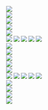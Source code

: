 ![](https://raw.githubusercontent.com/yaim0425/zzzYAIM0425-0500-free-fluids/main/Doc/pyalternativeenergy/(1).png)  
![](https://raw.githubusercontent.com/yaim0425/zzzYAIM0425-0500-free-fluids/main/Doc/pyalternativeenergy/(2).png)  
![](https://raw.githubusercontent.com/yaim0425/zzzYAIM0425-0500-free-fluids/main/Doc/pyalternativeenergy/(3).png)  
![](https://raw.githubusercontent.com/yaim0425/zzzYAIM0425-0500-free-fluids/main/Doc/pyalternativeenergy/(4).png)  
![](https://raw.githubusercontent.com/yaim0425/zzzYAIM0425-0500-free-fluids/main/Doc/pyalternativeenergy/(5).png)  
![](https://raw.githubusercontent.com/yaim0425/zzzYAIM0425-0500-free-fluids/main/Doc/pyalternativeenergy/(6).png)
![](https://raw.githubusercontent.com/yaim0425/zzzYAIM0425-0500-free-fluids/main/Doc/pyalternativeenergy/(7).png)
![](https://raw.githubusercontent.com/yaim0425/zzzYAIM0425-0500-free-fluids/main/Doc/pyalternativeenergy/(8).png)
![](https://raw.githubusercontent.com/yaim0425/zzzYAIM0425-0500-free-fluids/main/Doc/pyalternativeenergy/(9).png)
![](https://raw.githubusercontent.com/yaim0425/zzzYAIM0425-0500-free-fluids/main/Doc/pyalternativeenergy/(10).png)  
![](https://raw.githubusercontent.com/yaim0425/zzzYAIM0425-0500-free-fluids/main/Doc/pyalternativeenergy/(11).png)  
![](https://raw.githubusercontent.com/yaim0425/zzzYAIM0425-0500-free-fluids/main/Doc/pyalternativeenergy/(12).png)  
![](https://raw.githubusercontent.com/yaim0425/zzzYAIM0425-0500-free-fluids/main/Doc/pyalternativeenergy/(13).png)  
![](https://raw.githubusercontent.com/yaim0425/zzzYAIM0425-0500-free-fluids/main/Doc/pyalternativeenergy/(14).png)  
![](https://raw.githubusercontent.com/yaim0425/zzzYAIM0425-0500-free-fluids/main/Doc/pyalternativeenergy/(15).png)  
![](https://raw.githubusercontent.com/yaim0425/zzzYAIM0425-0500-free-fluids/main/Doc/pyalternativeenergy/(16).png)
![](https://raw.githubusercontent.com/yaim0425/zzzYAIM0425-0500-free-fluids/main/Doc/pyalternativeenergy/(17).png)
![](https://raw.githubusercontent.com/yaim0425/zzzYAIM0425-0500-free-fluids/main/Doc/pyalternativeenergy/(18).png)
![](https://raw.githubusercontent.com/yaim0425/zzzYAIM0425-0500-free-fluids/main/Doc/pyalternativeenergy/(19).png)
![](https://raw.githubusercontent.com/yaim0425/zzzYAIM0425-0500-free-fluids/main/Doc/pyalternativeenergy/(20).png)  
![](https://raw.githubusercontent.com/yaim0425/zzzYAIM0425-0500-free-fluids/main/Doc/pyalternativeenergy/(21).png)  
![](https://raw.githubusercontent.com/yaim0425/zzzYAIM0425-0500-free-fluids/main/Doc/pyalternativeenergy/(22).png)  
![](https://raw.githubusercontent.com/yaim0425/zzzYAIM0425-0500-free-fluids/main/Doc/pyalternativeenergy/(23).png)  
![](https://raw.githubusercontent.com/yaim0425/zzzYAIM0425-0500-free-fluids/main/Doc/pyalternativeenergy/(24).png)  
